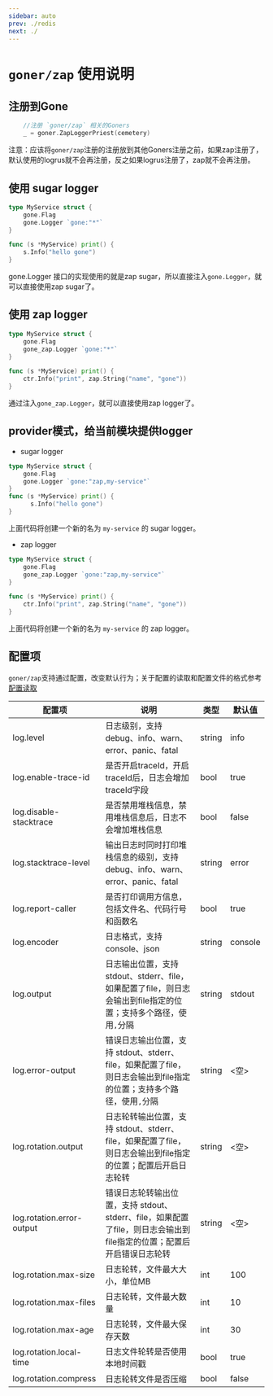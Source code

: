 ```yaml
---
sidebar: auto
prev: ./redis
next: ./
---
```


# `goner/zap` 使用说明

## 注册到Gone
```go
	//注册 `goner/zap` 相关的Goners
	_ = goner.ZapLoggerPriest(cemetery)
```
注意：应该将`goner/zap`注册的注册放到其他Goners注册之前，如果zap注册了，默认使用的logrus就不会再注册，反之如果logrus注册了，zap就不会再注册。

## 使用 sugar logger
```go
type MyService struct {
    gone.Flag
    gone.Logger `gone:"*"`
}

func (s *MyService) print() {
    s.Info("hello gone")
}
```
gone.Logger 接口的实现使用的就是zap sugar，所以直接注入`gone.Logger`，就可以直接使用zap sugar了。

## 使用 zap logger
```go
type MyService struct {
    gone.Flag
    gone_zap.Logger `gone:"*"`
}

func (s *MyService) print() {
    ctr.Info("print", zap.String("name", "gone"))
}
```
通过注入`gone_zap.Logger`，就可以直接使用zap logger了。

## provider模式，给当前模块提供logger
- sugar logger
```go
type MyService struct {
    gone.Flag
    gone.Logger `gone:"zap,my-service"`
}
func (s *MyService) print() {
      s.Info("hello gone")
}
```
上面代码将创建一个新的名为 `my-service` 的 sugar logger。

- zap logger
```go
type MyService struct {
    gone.Flag
    gone_zap.Logger `gone:"zap,my-service"`
}

func (s *MyService) print() {
    ctr.Info("print", zap.String("name", "gone"))
}
```
上面代码将创建一个新的名为 `my-service` 的 zap logger。

## 配置项
`goner/zap`支持通过配置，改变默认行为；关于配置的读取和配置文件的格式参考 [配置读取](https://goner.fun/zh/guide/goner-config.html)

| 配置项                    | 说明                                                                                                                  | 类型   | 默认值  |
| ------------------------- | --------------------------------------------------------------------------------------------------------------------- | ------ | ------- |
| log.level                 | 日志级别，支持 debug、info、warn、error、panic、fatal                                                                 | string | info    |
| log.enable-trace-id       | 是否开启traceId，开启traceId后，日志会增加traceId字段                                                                 | bool   | true    |
| log.disable-stacktrace    | 是否禁用堆栈信息，禁用堆栈信息后，日志不会增加堆栈信息                                                                | bool   | false   |
| log.stacktrace-level      | 输出日志时同时打印堆栈信息的级别，支持 debug、info、warn、error、panic、fatal                                         | string | error   |
| log.report-caller         | 是否打印调用方信息，包括文件名、代码行号和函数名                                                                      | bool   | true    |
| log.encoder               | 日志格式，支持 console、json                                                                                          | string | console |
| log.output                | 日志输出位置，支持 stdout、stderr、file，如果配置了file，则日志会输出到file指定的位置；支持多个路径，使用`,`分隔      | string | stdout  |
| log.error-output          | 错误日志输出位置，支持 stdout、stderr、file，如果配置了file，则日志会输出到file指定的位置；支持多个路径，使用`,`分隔  | string | <空>    |
| log.rotation.output       | 日志轮转输出位置，支持 stdout、stderr、file，如果配置了file，则日志会输出到file指定的位置；配置后开启日志轮转         | string | <空>    |
| log.rotation.error-output | 错误日志轮转输出位置，支持 stdout、stderr、file，如果配置了file，则日志会输出到file指定的位置；配置后开启错误日志轮转 | string | <空>    |
| log.rotation.max-size     | 日志轮转，文件最大大小，单位MB                                                                                        | int    | 100     |
| log.rotation.max-files    | 日志轮转，文件最大数量                                                                                                | int    | 10      |
| log.rotation.max-age      | 日志轮转，文件最大保存天数                                                                                            | int    | 30      |
| log.rotation.local-time   | 日志文件轮转是否使用本地时间戳                                                                                        | bool   | true    |
| log.rotation.compress     | 日志轮转文件是否压缩                                                                                                  | bool   | false   |

